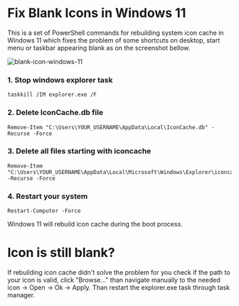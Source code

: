 # Fix Blank Icons in Windows 11
This is a set of PowerShell commands for rebuilding system icon cache in Windows 11 which fixes the problem of some shortcuts on desktop, start menu or taskbar appearing blank as on the screenshot bellow.

![blank-icon-windows-11](https://github.com/daniilpankrashin/Fix-Blank-Icons-in-Windows-11/assets/152285652/1abd8687-b858-4927-afaa-3f2b6dfdb53d)

### 1. Stop windows explorer task

```
taskkill /IM explorer.exe /F
```

### 2. Delete IconCache.db file

```
Remove-Item "C:\Users\YOUR_USERNAME\AppData\Local\IconCache.db" -Recurse -Force
```

### 3. Delete all files starting with iconcache

```
Remove-Item "C:\Users\YOUR_USERNAME\AppData\Local\Microsoft\Windows\Explorer\iconcache*" -Recurse -Force
```

### 4. Restart your system

```
Restart-Computer -Force
```


Windows 11 will rebuild icon cache during the boot process.
# Icon is still blank?
If rebuilding icon cache didn't solve the problem for you check if the path to your icon is valid, click "Browse..." than navigate manually to the needed icon -> Open -> Ok -> Apply. Than restart the explorer.exe task through task manager.
